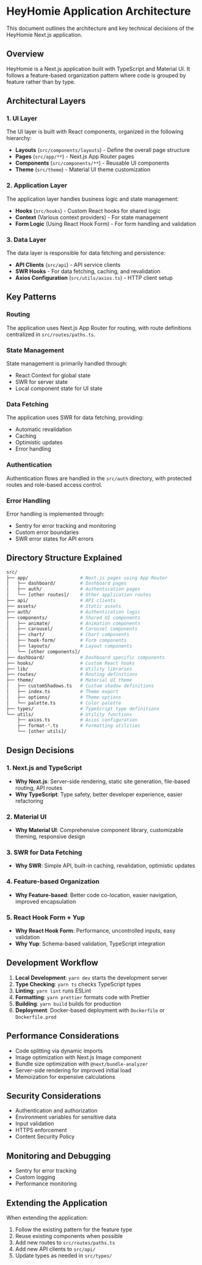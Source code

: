 # HeyHomie Application Architecture

This document outlines the architecture and key technical decisions of the HeyHomie Next.js application.

## Overview

HeyHomie is a Next.js application built with TypeScript and Material UI. It follows a feature-based organization pattern where code is grouped by feature rather than by type.

## Architectural Layers

### 1. UI Layer

The UI layer is built with React components, organized in the following hierarchy:

- **Layouts** (`src/components/layouts`) - Define the overall page structure
- **Pages** (`src/app/**`) - Next.js App Router pages
- **Components** (`src/components/**`) - Reusable UI components
- **Theme** (`src/theme`) - Material UI theme customization

### 2. Application Layer

The application layer handles business logic and state management:

- **Hooks** (`src/hooks`) - Custom React hooks for shared logic
- **Context** (Various context providers) - For state management
- **Form Logic** (Using React Hook Form) - For form handling and validation

### 3. Data Layer

The data layer is responsible for data fetching and persistence:

- **API Clients** (`src/api`) - API service clients
- **SWR Hooks** - For data fetching, caching, and revalidation
- **Axios Configuration** (`src/utils/axios.ts`) - HTTP client setup

## Key Patterns

### Routing

The application uses Next.js App Router for routing, with route definitions centralized in `src/routes/paths.ts`.

### State Management

State management is primarily handled through:

- React Context for global state
- SWR for server state
- Local component state for UI state

### Data Fetching

The application uses SWR for data fetching, providing:

- Automatic revalidation
- Caching
- Optimistic updates
- Error handling

### Authentication

Authentication flows are handled in the `src/auth` directory, with protected routes and role-based access control.

### Error Handling

Error handling is implemented through:

- Sentry for error tracking and monitoring
- Custom error boundaries
- SWR error states for API errors

## Directory Structure Explained

```bash
src/
├── app/                   # Next.js pages using App Router
│   ├── dashboard/         # Dashboard pages
│   ├── auth/              # Authentication pages
│   └── [other routes]/    # Other application routes
├── api/                   # API clients
├── assets/                # Static assets
├── auth/                  # Authentication logic
├── components/            # Shared UI components
│   ├── animate/           # Animation components
│   ├── carousel/          # Carousel components
│   ├── chart/             # Chart components
│   ├── hook-form/         # Form components
│   ├── layouts/           # Layout components
│   └── [other components]/
├── dashboard/             # Dashboard specific components
├── hooks/                 # Custom React hooks
├── lib/                   # Utility libraries
├── routes/                # Routing definitions
├── theme/                 # Material UI theme
│   ├── customShadows.ts   # Custom shadow definitions
│   ├── index.ts           # Theme export
│   ├── options/           # Theme options
│   └── palette.ts         # Color palette
├── types/                 # TypeScript type definitions
└── utils/                 # Utility functions
    ├── axios.ts           # Axios configuration
    ├── format-*.ts        # Formatting utilities
    └── [other utils]/
```

## Design Decisions

### 1. Next.js and TypeScript

- **Why Next.js**: Server-side rendering, static site generation, file-based routing, API routes
- **Why TypeScript**: Type safety, better developer experience, easier refactoring

### 2. Material UI

- **Why Material UI**: Comprehensive component library, customizable theming, responsive design

### 3. SWR for Data Fetching

- **Why SWR**: Simple API, built-in caching, revalidation, optimistic updates

### 4. Feature-based Organization

- **Why Feature-based**: Better code co-location, easier navigation, improved encapsulation

### 5. React Hook Form + Yup

- **Why React Hook Form**: Performance, uncontrolled inputs, easy validation
- **Why Yup**: Schema-based validation, TypeScript integration

## Development Workflow

1. **Local Development**: `yarn dev` starts the development server
2. **Type Checking**: `yarn ts` checks TypeScript types
3. **Linting**: `yarn lint` runs ESLint
4. **Formatting**: `yarn prettier` formats code with Prettier
5. **Building**: `yarn build` builds for production
6. **Deployment**: Docker-based deployment with `Dockerfile` or `Dockerfile.prod`

## Performance Considerations

- Code splitting via dynamic imports
- Image optimization with Next.js Image component
- Bundle size optimization with `@next/bundle-analyzer`
- Server-side rendering for improved initial load
- Memoization for expensive calculations

## Security Considerations

- Authentication and authorization
- Environment variables for sensitive data
- Input validation
- HTTPS enforcement
- Content Security Policy

## Monitoring and Debugging

- Sentry for error tracking
- Custom logging
- Performance monitoring

## Extending the Application

When extending the application:

1. Follow the existing pattern for the feature type
2. Reuse existing components when possible
3. Add new routes to `src/routes/paths.ts`
4. Add new API clients to `src/api/`
5. Update types as needed in `src/types/`
